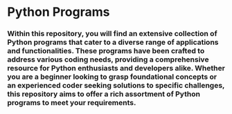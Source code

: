 # Python Programs 

### Within this repository, you will find an extensive collection of Python programs that cater to a diverse range of applications and functionalities. These programs have been crafted to address various coding needs, providing a comprehensive resource for Python enthusiasts and developers alike. Whether you are a beginner looking to grasp foundational concepts or an experienced coder seeking solutions to specific challenges, this repository aims to offer a rich assortment of Python programs to meet your requirements.